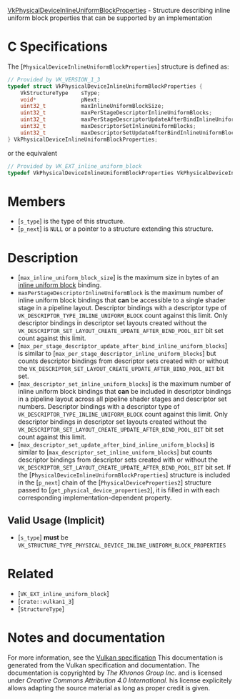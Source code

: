 [VkPhysicalDeviceInlineUniformBlockProperties](https://www.khronos.org/registry/vulkan/specs/1.3-extensions/man/html/VkPhysicalDeviceInlineUniformBlockProperties.html) - Structure describing inline uniform block properties that can be supported by an implementation

# C Specifications
The [`PhysicalDeviceInlineUniformBlockProperties`] structure is defined
as:
```c
// Provided by VK_VERSION_1_3
typedef struct VkPhysicalDeviceInlineUniformBlockProperties {
    VkStructureType    sType;
    void*              pNext;
    uint32_t           maxInlineUniformBlockSize;
    uint32_t           maxPerStageDescriptorInlineUniformBlocks;
    uint32_t           maxPerStageDescriptorUpdateAfterBindInlineUniformBlocks;
    uint32_t           maxDescriptorSetInlineUniformBlocks;
    uint32_t           maxDescriptorSetUpdateAfterBindInlineUniformBlocks;
} VkPhysicalDeviceInlineUniformBlockProperties;
```
or the equivalent
```c
// Provided by VK_EXT_inline_uniform_block
typedef VkPhysicalDeviceInlineUniformBlockProperties VkPhysicalDeviceInlineUniformBlockPropertiesEXT;
```

# Members
- [`s_type`] is the type of this structure.
- [`p_next`] is `NULL` or a pointer to a structure extending this structure.

# Description
- [`max_inline_uniform_block_size`] is the maximum size in bytes of an [inline uniform block](https://www.khronos.org/registry/vulkan/specs/1.3-extensions/html/vkspec.html#descriptorsets-inlineuniformblock) binding.
- `maxPerStageDescriptorInlineUniformBlock` is the maximum number of inline uniform block bindings that  **can**  be accessible to a single shader stage in a pipeline layout. Descriptor bindings with a descriptor type of `VK_DESCRIPTOR_TYPE_INLINE_UNIFORM_BLOCK` count against this limit. Only descriptor bindings in descriptor set layouts created without the `VK_DESCRIPTOR_SET_LAYOUT_CREATE_UPDATE_AFTER_BIND_POOL_BIT` bit set count against this limit.
- [`max_per_stage_descriptor_update_after_bind_inline_uniform_blocks`] is similar to [`max_per_stage_descriptor_inline_uniform_blocks`] but counts descriptor bindings from descriptor sets created with or without the `VK_DESCRIPTOR_SET_LAYOUT_CREATE_UPDATE_AFTER_BIND_POOL_BIT` bit set.
- [`max_descriptor_set_inline_uniform_blocks`] is the maximum number of inline uniform block bindings that  **can**  be included in descriptor bindings in a pipeline layout across all pipeline shader stages and descriptor set numbers. Descriptor bindings with a descriptor type of `VK_DESCRIPTOR_TYPE_INLINE_UNIFORM_BLOCK` count against this limit. Only descriptor bindings in descriptor set layouts created without the `VK_DESCRIPTOR_SET_LAYOUT_CREATE_UPDATE_AFTER_BIND_POOL_BIT` bit set count against this limit.
- [`max_descriptor_set_update_after_bind_inline_uniform_blocks`] is similar to [`max_descriptor_set_inline_uniform_blocks`] but counts descriptor bindings from descriptor sets created with or without the `VK_DESCRIPTOR_SET_LAYOUT_CREATE_UPDATE_AFTER_BIND_POOL_BIT` bit set.
If the [`PhysicalDeviceInlineUniformBlockProperties`] structure is included in the [`p_next`] chain of the
[`PhysicalDeviceProperties2`] structure passed to
[`get_physical_device_properties2`], it is filled in with each
corresponding implementation-dependent property.
## Valid Usage (Implicit)
-  [`s_type`] **must**  be `VK_STRUCTURE_TYPE_PHYSICAL_DEVICE_INLINE_UNIFORM_BLOCK_PROPERTIES`

# Related
- [`VK_EXT_inline_uniform_block`]
- [`crate::vulkan1_3`]
- [`StructureType`]

# Notes and documentation
For more information, see the [Vulkan specification](https://www.khronos.org/registry/vulkan/specs/1.3-extensions/html/vkspec.html)
This documentation is generated from the Vulkan specification and documentation.
The documentation is copyrighted by *The Khronos Group Inc.* and is licensed under *Creative Commons Attribution 4.0 International*.
his license explicitely allows adapting the source material as long as proper credit is given.
        